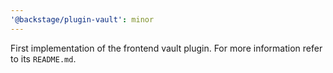 ```yaml
---
'@backstage/plugin-vault': minor
---
```


First implementation of the frontend vault plugin. For more information refer to its `README.md`.
